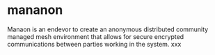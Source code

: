mananon
=======

Manaon is an endevor to create an anonymous distributed community managed mesh environment that allows for secure encrypted communications between parties working in the system. xxx 
